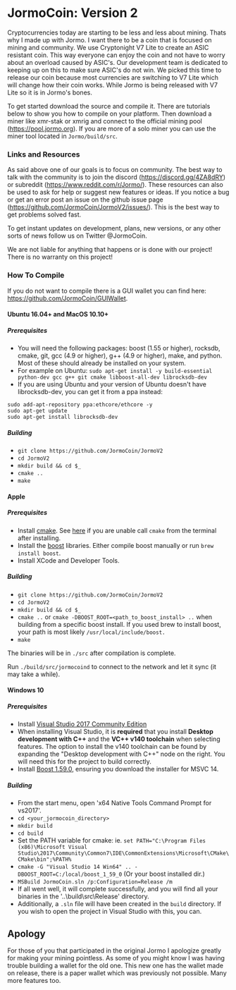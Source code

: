 # JormoCoin: Version 2

Cryptocurrencies today are starting to be less and less about mining. Thats why I made up with Jormo. I want there to be a coin that is focused on mining and community. We use Cryptonight V7 Lite to create an ASIC resistant coin. This way everyone can enjoy the coin and not have to worry about an overload caused by ASIC's. Our development team is dedicated to keeping up on this to make sure ASIC's do not win. We picked this time to release our coin because most currencies are switching to V7 Lite which will change how their coin works. While Jormo is being released with V7 Lite so it is in Jormo's bones.

To get started download the source and compile it. There are tutorials below to show you how to compile on your platform. Then download a miner like xmr-stak or xmrig and connect to the official mining pool (https://pool.jormo.org). If you are more of a solo miner you can use the miner tool located in `Jormo/build/src`.

### Links and Resources

As said above one of our goals is to focus on community. The best way to talk with the community is to join the discord (https://discord.gg/4ZA8dRY) or subreddit (https://www.reddit.com/r/Jormo/). These resources can also be used to ask for help or suggest new features or ideas. If you notice a bug or get an error post an issue on the github issue page (https://github.com/JormoCoin/JormoV2/issues/). This is the best way to get problems solved fast.

To get instant updates on development, plans, new versions, or any other sorts of news follow us on Twitter @JormoCoin.

We are not liable for anything that happens or is done with our project! There is no warranty on this project!

### How To Compile

If you do not want to compile there is a GUI wallet you can find here: https://github.com/JormoCoin/GUIWallet.

#### Ubuntu 16.04+ and MacOS 10.10+

##### Prerequisites

- You will need the following packages: boost (1.55 or higher), rocksdb, cmake, git, gcc (4.9 or higher), g++ (4.9 or higher), make, and python. Most of these should already be installed on your system.
- For example on Ubuntu: `sudo apt-get install -y build-essential python-dev gcc g++ git cmake libboost-all-dev librocksdb-dev`
- If you are using Ubuntu and your version of Ubuntu doesn't have librocksdb-dev, you can get it from a ppa instead:
```
sudo add-apt-repository ppa:ethcore/ethcore -y
sudo apt-get update
sudo apt-get install librocksdb-dev
```

##### Building

- `git clone https://github.com/JormoCoin/JormoV2`
- `cd JormoV2`
- `mkdir build && cd $_`
- `cmake ..`
- `make`

#### Apple

##### Prerequisites

- Install [cmake](https://cmake.org/). See [here](https://stackoverflow.com/questions/23849962/cmake-installer-for-mac-fails-to-create-usr-bin-symlinks) if you are unable call `cmake` from the terminal after installing.
- Install the [boost](http://www.boost.org/) libraries. Either compile boost manually or run `brew install boost`.
- Install XCode and Developer Tools.

##### Building

- `git clone https://github.com/JormoCoin/JormoV2`
- `cd JormoV2`
- `mkdir build && cd $_`
- `cmake ..` or `cmake -DBOOST_ROOT=<path_to_boost_install> ..` when building
  from a specific boost install. If you used brew to install boost, your path is most likely `/usr/local/include/boost.`
- `make`

The binaries will be in `./src` after compilation is complete.

Run `./build/src/jormocoind` to connect to the network and let it sync (it may take a while).

#### Windows 10

##### Prerequisites
- Install [Visual Studio 2017 Community Edition](https://www.visualstudio.com/thank-you-downloading-visual-studio/?sku=Community&rel=15&page=inlineinstall)
- When installing Visual Studio, it is **required** that you install **Desktop development with C++** and the **VC++ v140 toolchain** when selecting features. The option to install the v140 toolchain can be found by expanding the "Desktop development with C++" node on the right. You will need this for the project to build correctly.
- Install [Boost 1.59.0](https://sourceforge.net/projects/boost/files/boost-binaries/1.59.0/), ensuring you download the installer for MSVC 14.

##### Building

- From the start menu, open 'x64 Native Tools Command Prompt for vs2017'.
- `cd <your_jormocoin_directory>`
- `mkdir build`
- `cd build`
- Set the PATH variable for cmake: ie. `set PATH="C:\Program Files (x86)\Microsoft Visual Studio\2017\Community\Common7\IDE\CommonExtensions\Microsoft\CMake\CMake\bin";%PATH%`
- `cmake -G "Visual Studio 14 Win64" .. -DBOOST_ROOT=C:/local/boost_1_59_0` (Or your boost installed dir.)
- `MSBuild JormoCoin.sln /p:Configuration=Release /m`
- If all went well, it will complete successfully, and you will find all your binaries in the '..\build\src\Release' directory.
- Additionally, a `.sln` file will have been created in the `build` directory. If you wish to open the project in Visual Studio with this, you can.

## Apology

For those of you that participated in the original Jormo I apologize greatly for making your mining pointless. As some of you might know I was having trouble building a wallet for the old one. This new one has the wallet made on release, there is a paper wallet which was previously not possible. Many more features too.
